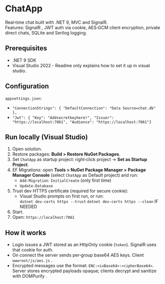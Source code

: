 # ChatApp

Real‑time chat built with .NET 9, MVC and SignalR.  
Features: SignalR , JWT auth via cookie, AES‑GCM client encryption, private direct chats, SQLite and Serilog logging.

## Prerequisites
- .NET 9 SDK
- Visual Studio 2022 - Readme only explains how to set it up in visual studio.

## Configuration
`appsettings.json`:
- `"ConnectionStrings": { "DefaultConnection": "Data Source=chat.db" },`
- `"Jwt": { "Key": "Addsecretkeyhere!", "Issuer": "https://localhost:7061", "Audience": "https://localhost:7061"}`

## Run locally (Visual Studio)
1. Open solution.
2. Restore packages: __Build > Restore NuGet Packages__.
3. Set `ChatApp` as startup project: right‑click project → __Set as Startup Project__.
4. EF Migrations: open __Tools > NuGet Package Manager > Package Manager Console__ (select `ChatApp` as Default project) and run:
   - `Add-Migration InitialCreate` (only first time)
   - `Update-Database`
5. Trust dev HTTPS certificate (required for secure cookie):
   - Visual Studio prompts on first run, or run:  
     `dotnet dev-certs https --trust`
     `dotnet dev-certs https --clean` IF NEEDED
6. Start.
7. Open: `https://localhost:7061`


## How it works
- Login issues a JWT stored as an HttpOnly cookie (`token`). SignalR uses that cookie for auth.
- On connect the server sends per‑group base64 AES keys. Client `wwwroot/js/aes.js` .
- Encrypted messages use the format: `ENC:<ivBase64>:<cipherBase64>`. Server stores encrypted payloads opaque; clients decrypt and sanitize with DOMPurify .
